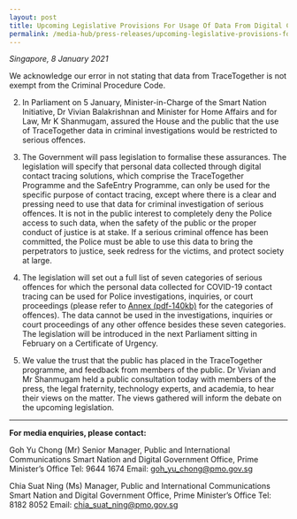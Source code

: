 ```yaml
---
layout: post
title: Upcoming Legislative Provisions For Usage Of Data From Digital Contact Tracing Solutions
permalink: /media-hub/press-releases/upcoming-legislative-provisions-for-usage-of-data-from-digital-contact-tracing-solutions
---
```


_Singapore, 8 January 2021_

We acknowledge our error in not stating that data from TraceTogether is not exempt from the Criminal Procedure Code.

2.	In Parliament on 5 January, Minister-in-Charge of the Smart Nation Initiative, Dr Vivian Balakrishnan and Minister for Home Affairs and for Law, Mr K Shanmugam, assured the House and the public that the use of TraceTogether data in criminal investigations would be restricted to serious offences.

3.	The Government will pass legislation to formalise these assurances. The legislation will specify that personal data collected through digital contact tracing solutions, which comprise the TraceTogether Programme and the SafeEntry Programme, can only be used for the specific purpose of contact tracing, except where there is a clear and pressing need to use that data for criminal investigation of serious offences. It is not in the public interest to completely deny the Police access to such data, when the safety of the public or the proper conduct of justice is at stake. If a serious criminal offence has been committed, the Police must be able to use this data to bring the perpetrators to justice, seek redress for the victims, and protect society at large.

4.	The legislation will set out a full list of seven categories of serious offences for which the personal data collected for COVID-19 contact tracing can be used for Police investigations, inquiries, or court proceedings (please refer to [Annex (pdf-140kb)](/files/press-releases/2021/annex-press-release-8-jan-2021.pdf) for the categories of offences). The data cannot be used in the investigations, inquiries or court proceedings of any other offence besides these seven categories. The legislation will be introduced in the next Parliament sitting in February on a Certificate of Urgency.

5.	We value the trust that the public has placed in the TraceTogether programme, and feedback from members of the public. Dr Vivian and Mr Shanmugam held a public consultation today with members of the press, the legal fraternity, technology experts, and academia, to hear their views on the matter. The views gathered will inform the debate on the upcoming legislation.

---
 
**For media enquiries, please contact:**

Goh Yu Chong (Mr)
Senior Manager, Public and International Communications
Smart Nation and Digital Government Office, Prime Minister’s Office
Tel: 9644 1674
Email: [goh_yu_chong@pmo.gov.sg](mailto:goh_yu_chong@pmo.gov.sg)

Chia Suat Ning (Ms)
Manager, Public and International Communications
Smart Nation and Digital Government Office, Prime Minister’s Office
Tel: 8182 8052
Email: [chia_suat_ning@pmo.gov.sg](mailto:chia_suat_ning@pmo.gov.sg)
